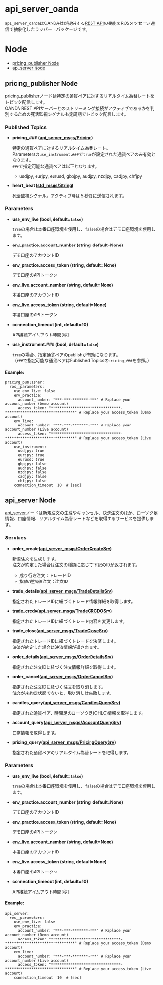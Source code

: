 # api_server_oanda

`api_server_oanda`はOANDA社が提供する[REST API](https://developer.oanda.com/docs/jp/)の機能をROSメッセージ通信で抽象化したラッパー・パッケージです。

# Node

- [pricing_publisher Node](https://github.com/takkin-takilog/namake-trader/tree/develop/api_server_oanda#pricing_publisher-node)
- [api_server Node](https://github.com/takkin-takilog/namake-trader/tree/develop/api_server_oanda#api_server-node)

## pricing_publisher Node
[pricing_publisher](https://github.com/takkin-takilog/namake-trader/blob/develop/api_server_oanda/api_server_oanda/pricing_publisher.py)ノードは特定の通貨ペアに対するリアルタイム為替レートをトピック配信します。  
OANDA REST APIサーバーとのストリーミング接続がアクティブであるかを判別するための死活監視シグナルも定周期でトピック配信します。  

### Published Topics

- **pricing_### ([api_server_msgs/Pricing](https://github.com/takkin-takilog/namake-trader/blob/develop/api_server_msgs/msg/Pricing.msg))**

    特定の通貨ペアに対するリアルタイム為替レート。  
    Parametersの`use_instrument.###`で`true`が設定された通貨ペアのみ有効となります。  
    `###`で指定可能な通貨ペアは以下となります。
    - usdjpy, eurjpy, eurusd, gbpjpy, audjpy, nzdjpy, cadjpy, chfjpy

- **heart_beat ([std_msgs/String](https://docs.ros2.org/foxy/api/std_msgs/msg/String.html))**

    死活監視シグナル。アクティブ時は５秒毎に送信されます。

### Parameters

- **use_env_live (bool, default=`false`)**

    `true`の場合は本番口座環境を使用し、`false`の場合はデモ口座環境を使用します。

- **env_practice.account_number (string, default=None)**

    デモ口座のアカウントID

- **env_practice.access_token (string, default=None)**

    デモ口座のAPIトークン

- **env_live.account_number (string, default=None)**

    本番口座のアカウントID

- **env_live.access_token (string, default=None)**

    本番口座のAPIトークン

- **connection_timeout (int, default=10)**

    API接続アイムアウト時間[秒]

- **use_instrument.### (bool, default=`false`)**  

    `true`の場合、指定通貨ペアのpublishが有効になります。  
  （`###`で指定可能な通貨ペアはPublished Topicsの`pricing_###`を参照。）

#### Example:
```
pricing_publisher:
  ros__parameters:
    use_env_live: false
    env_practice:
      account_number: "***-***-*******-***"	# Replace your account_number (Demo account)
      access_token: "********************************-********************************"	# Replace your access_token (Demo account)
    env_live:
      account_number: "***-***-*******-***"	# Replace your account_number (Live account)
      access_token: "********************************-********************************"	# Replace your access_token (Live account)
    use_instrument:
      usdjpy: true
      eurjpy: true
      eurusd: true
      gbpjpy: false
      audjpy: false
      nzdjpy: false
      cadjpy: false
      chfjpy: false
    connection_timeout: 10  # [sec]
```

## api_server Node
[api_server](https://github.com/takkin-takilog/namake-trader/blob/develop/api_server_oanda/api_server_oanda/api_server.py)ノードは新規注文の生成やキャンセル、決済注文のほか、ローソク足情報、口座情報、リアルタイム為替レートなどを取得するサービスを提供します。

### Services

- **order_create([api_server_msgs/OrderCreateSrv](https://github.com/takkin-takilog/namake-trader/blob/develop/api_server_msgs/srv/OrderCreateSrv.srv))**

    新規注文を生成します。  
    注文が約定した場合は注文の種類に応じて下記のIDが返されます。
    - 成り行き注文：トレードID
    - 指値/逆指値注文：注文ID

- **trade_details([api_server_msgs/TradeDetailsSrv](https://github.com/takkin-takilog/namake-trader/blob/develop/api_server_msgs/srv/TradeDetailsSrv.srv))**

    指定されたトレードIDに紐づくトレード情報詳細を取得します。  

- **trade_crcdo([api_server_msgs/TradeCRCDOSrv](https://github.com/takkin-takilog/namake-trader/blob/develop/api_server_msgs/srv/TradeCRCDOSrv.srv))**

    指定されたトレードIDに紐づくトレード内容を変更します。  

- **trade_close([api_server_msgs/TradeCloseSrv](https://github.com/takkin-takilog/namake-trader/blob/develop/api_server_msgs/srv/TradeCloseSrv.srv))**

    指定されたトレードIDに紐づくトレードを決済します。  
    決済が約定した場合は決済情報が返されます。

- **order_details([api_server_msgs/OrderDetailsSrv](https://github.com/takkin-takilog/namake-trader/blob/develop/api_server_msgs/srv/OrderDetailsSrv.srv))**

    指定された注文IDに紐づく注文情報詳細を取得します。  

- **order_cancel([api_server_msgs/OrderCancelSrv](https://github.com/takkin-takilog/namake-trader/blob/develop/api_server_msgs/srv/OrderCancelSrv.srv))**

    指定された注文IDに紐づく注文を取り消します。  
    注文が未約定状態でないと、取り消しは失敗します。

- **candles_query([api_server_msgs/CandlesQuerySrv](https://github.com/takkin-takilog/namake-trader/blob/develop/api_server_msgs/srv/CandlesQuerySrv.srv))**

    指定された通貨ペア、時間足のローソク足(OHLC)情報を取得します。

- **account_query([api_server_msgs/AccountQuerySrv](https://github.com/takkin-takilog/namake-trader/blob/develop/api_server_msgs/srv/AccountQuerySrv.srv))**

    口座情報を取得します。

- **pricing_query([api_server_msgs/PricingQuerySrv](https://github.com/takkin-takilog/namake-trader/blob/develop/api_server_msgs/srv/PricingQuerySrv.srv))**

    指定された通貨ペアのリアルタイム為替レートを取得します。

### Parameters
- **use_env_live (bool, default=`false`)**

    `true`の場合は本番口座環境を使用し、`false`の場合はデモ口座環境を使用します。

- **env_practice.account_number (string, default=None)**

    デモ口座のアカウントID

- **env_practice.access_token (string, default=None)**

    デモ口座のAPIトークン

- **env_live.account_number (string, default=None)**

    本番口座のアカウントID

- **env_live.access_token (string, default=None)**

    本番口座のAPIトークン

- **connection_timeout (int, default=10)**

    API接続アイムアウト時間[秒]

#### Example:
```
api_server:
  ros__parameters:
    use_env_live: false
    env_practice:
      account_number: "***-***-*******-***"	# Replace your account_number (Demo account)
      access_token: "********************************-********************************"	# Replace your access_token (Demo account)
    env_live:
      account_number: "***-***-*******-***"	# Replace your account_number (Live account)
      access_token: "********************************-********************************"	# Replace your access_token (Live account)
    connection_timeout: 10  # [sec]
```
